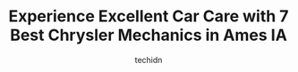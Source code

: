 ---
layout: ampstory
image: https://images.unsplash.com/photo-1596179570006-e6b11fac059b?ixlib=rb-4.0.3&ixid=MnwxMjA3fDB8MHxwaG90by1wYWdlfHx8fGVufDB8fHx8&auto=format&fit=crop&w=640&h=853&q=80
author: techidn
featured: false
description: Searching for the finest Chrysler Mechanic in Ames IA, USA? Look no further than the 7 best Chrysler Mechanic in the area, where youll find a team of highly qualified professionals ready to
title: Experience Excellent Car Care with 7 Best Chrysler Mechanics in Ames IA
cover:
   title: Experience Excellent Car Care with 7 Best Chrysler Mechanics in Ames IA
   subtitle: Rickpate
   background: https://images.unsplash.com/photo-1596179570006-e6b11fac059b?ixlib=rb-4.0.3&ixid=MnwxMjA3fDB8MHxwaG90by1wYWdlfHx8fGVufDB8fHx8&auto=format&fit=crop&w=640&h=853&q=80

pages: 
 - layout: thirds
   top: <h1>#1 Honda of Ames Service Center</h1>
   bottom: "<p>60000 maintenance. Good, but they should have checked the battery for the amount I was charged. My technician was in a hurry fir me to leave. He didnt spend enough time </p>"
   background: https://www.knot35.com/toplist/wp-content/uploads/2023/06/best-chrysler-mechanic-1-in-ames-ia-1685836932.jpeg
   backgroundblur: true
 - layout: thirds
   top: <h1>#2 Campus Garage</h1>
   bottom: "<p>102 N Hyland Ave, Ames, IA 50014, United States</p>"
   background: https://www.knot35.com/toplist/wp-content/uploads/2023/06/best-chrysler-mechanic-2-in-ames-ia-1685836932.jpeg
   cta:
      link: https://www.knot35.com/toplist/experience-excellent-car-care-with-7-best-chrysler-mechanics-in-ames-ia/
      text: Experience Excellent Car Care with 7 Best Chrysler Mechanics in Ames IA
 - layout: thirds
   top: <h1>#3 Car-X Tire & Auto</h1>
   bottom: "<p>429 S Duff Ave, Ames, IA 50010, United States</p>"
   background: https://www.knot35.com/toplist/wp-content/uploads/2023/06/best-chrysler-mechanic-3-in-ames-ia-1685836932.jpeg
   cta:
      link: https://www.knot35.com/toplist/experience-excellent-car-care-with-7-best-chrysler-mechanics-in-ames-ia/
      text: Experience Excellent Car Care with 7 Best Chrysler Mechanics in Ames IA
 - layout: thirds
   top: <h1>#4 Rons Auto Repair Center</h1>
   bottom: "<p>2310 SE 5th St, Ames, IA 50010, United States</p>"
   background: https://images.unsplash.com/photo-1614648718611-0635f29016cb?ixlib=rb-4.0.3&ixid=MnwxMjA3fDB8MHxwaG90by1wYWdlfHx8fGVufDB8fHx8&auto=format&fit=crop&w=640&h=853&q=80
   cta:
      link: https://www.knot35.com/toplist/experience-excellent-car-care-with-7-best-chrysler-mechanics-in-ames-ia/
      text: Experience Excellent Car Care with 7 Best Chrysler Mechanics in Ames IA
 - layout: thirds
   top: <h1>#5 En-Tire Car Care</h1>
   bottom: "<p>118 SE 5th St, Ames, IA 50010, United States</p>"
   background: https://plus.unsplash.com/premium_photo-1664640458616-3c74f8cb4589?ixlib=rb-4.0.3&ixid=MnwxMjA3fDB8MHxwaG90by1wYWdlfHx8fGVufDB8fHx8&auto=format&fit=crop&w=640&h=853&q=80
   cta:
      link: https://www.knot35.com/toplist/experience-excellent-car-care-with-7-best-chrysler-mechanics-in-ames-ia/
      text: Experience Excellent Car Care with 7 Best Chrysler Mechanics in Ames IA
 - layout: thirds
   top: <h1>#6 Eastman Auto Care</h1>
   bottom: "<p>305 6th St, Ames, IA 50010, United States</p>"
   background: https://images.unsplash.com/photo-1534312527009-56c7016453e6?ixlib=rb-4.0.3&ixid=MnwxMjA3fDB8MHxwaG90by1wYWdlfHx8fGVufDB8fHx8&auto=format&fit=crop&w=640&h=853&q=80
   cta:
      link: https://www.knot35.com/toplist/experience-excellent-car-care-with-7-best-chrysler-mechanics-in-ames-ia/
      text: Experience Excellent Car Care with 7 Best Chrysler Mechanics in Ames IA
 - layout: thirds
   top: <h1>#7 Wheelocks Auto Service</h1>
   bottom: "<p>620 E Lincoln Wy, Ames, IA 50010, United States</p>"
   background: https://images.unsplash.com/photo-1531169509526-f8f1fdaa4a67?ixlib=rb-4.0.3&ixid=MnwxMjA3fDB8MHxwaG90by1wYWdlfHx8fGVufDB8fHx8&auto=format&fit=crop&w=640&h=853&q=80
   cta:
      link: https://www.knot35.com/toplist/experience-excellent-car-care-with-7-best-chrysler-mechanics-in-ames-ia/
      text: Experience Excellent Car Care with 7 Best Chrysler Mechanics in Ames IA
 - layout: thirds
   middle: Continue reading...
   background: https://images.unsplash.com/photo-1567095761054-7a02e69e5c43?ixlib=rb-4.0.3&ixid=MnwxMjA3fDB8MHxwaG90by1wYWdlfHx8fGVufDB8fHx8&auto=format&fit=crop&w=640&h=853&q=80
   cta:
      link: https://www.knot35.com/toplist/experience-excellent-car-care-with-7-best-chrysler-mechanics-in-ames-ia/
      text: Experience Excellent Car Care with 7 Best Chrysler Mechanics in Ames IA
      
---
